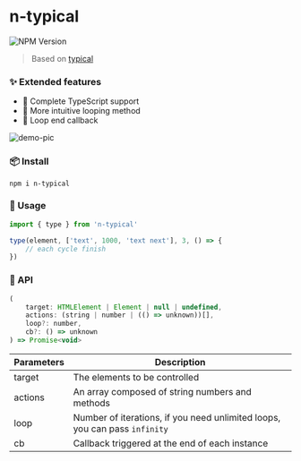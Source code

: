 # n-typical

![NPM Version](https://img.shields.io/npm/v/n-typical)

> Based on [typical](https://github.com/camwiegert/typical)

### ✨ Extended features
+ 🥪 Complete TypeScript support
+ 🥖 More intuitive looping method
+ 🍦 Loop end callback

![demo-pic](https://repository-images.githubusercontent.com/211405607/1dd6e300-f8b2-11e9-8260-26ad1d49db17)

### 📦 Install
```shell
npm i n-typical
```

### 🔨 Usage
```JavaScript
import { type } from 'n-typical'

type(element, ['text', 1000, 'text next'], 3, () => {
    // each cycle finish
})
```

### 📖 API
```JavaScript
(
    target: HTMLElement | Element | null | undefined,
    actions: (string | number | (() => unknown))[],
    loop?: number,
    cb?: () => unknown
) => Promise<void>
```
| Parameters | Description |
| --- | --- |
| target | The elements to be controlled |
| actions | An array composed of string numbers and methods |
| loop | Number of iterations, if you need unlimited loops, you can pass `infinity` |
| cb | Callback triggered at the end of each instance |

